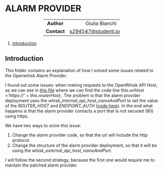 # ALARM PROVIDER

<div style="margin-left: auto;
            margin-right: auto;
            width: 50%">

|||
|:--:|:--:|
| **Author** | Giulia Bianchi|
| **Contact** | s294547@studenti.polito.it |
</div>

1. [Introduction](#introduction)

## Introduction

This folder contains an explanation of how I solved some issues related to the Openwhisk Alarm Provider.

I found out some issues: when making requests to the OpenWhisk API Host, as we can see in [this file](./openwhisk-package-alarms-master/provider/lib/utils.js) where we can find the code line *this.uriHost ='https://' + this.routerHost;*. The problem is that the alarm provider deployment uses the *whisk_internal_api_host_nameAndPort* to set the value of the *ROUTER_HOST* and *ENDPOINT_AUTH* ([code here](https://github.com/apache/openwhisk-deploy-kube/blob/master/helm/openwhisk/templates/provider-alarm-pod.yaml)). In the end what happens is that the alarm provider contacts a port that is not secured (80) using https.

We have two ways to solve this issue: 
1. Change the alarm provider code, so that the url will include the http protocol. 
2. Change the structure of the alarm provider deployment, so that it will be using the *whisk_external_api_host_nameAndPort*.

I will follow the second strategy, because the first one would require me to mantain the patched alarm provider.